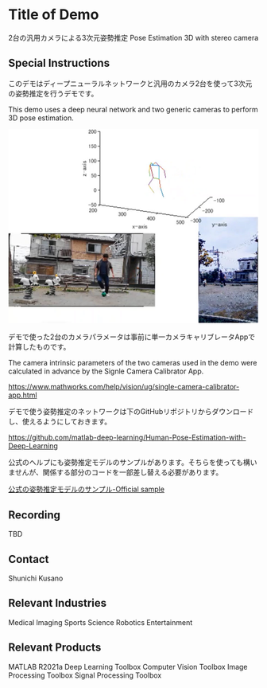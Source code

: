 # Title of Demo
2台の汎用カメラによる3次元姿勢推定
Pose Estimation 3D with stereo camera

## Special Instructions
このデモはディープニューラルネットワークと汎用のカメラ2台を使って3次元の姿勢推定を行うデモです。

This demo uses a deep neural network and two generic cameras to perform 3D pose estimation.

![結果 - Result](Data/md/readmeImage.jpg)

デモで使った2台のカメラパラメータは事前に単一カメラキャリブレータAppで計算したものです。

The camera intrinsic parameters of the two cameras used in the demo were calculated in advance by the Signle Camera Calibrator App.

<https://www.mathworks.com/help/vision/ug/single-camera-calibrator-app.html>

デモで使う姿勢推定のネットワークは下のGitHubリポジトリからダウンロードし、使えるようにしておきます。

<https://github.com/matlab-deep-learning/Human-Pose-Estimation-with-Deep-Learning>

公式のヘルプにも姿勢推定モデルのサンプルがあります。そちらを使っても構いませんが、関係する部分のコードを一部差し替える必要があります。

[公式の姿勢推定モデルのサンプル-Official sample](https://www.mathworks.com/help/deeplearning/ug/estimate-body-pose-using-deep-learning.html)




## Recording
TBD

## Contact
Shunichi Kusano

## Relevant Industries
Medical Imaging
Sports Science
Robotics
Entertainment

## Relevant Products
MATLAB R2021a
Deep Learning Toolbox
Computer Vision Toolbox
Image Processing Toolbox
Signal Processing Toolbox